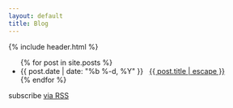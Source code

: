 ```yaml
---
layout: default
title: Blog
---
```

{% include header.html %}

<div class="spacer">  

<ul class="list-group">
{% for post in site.posts %}
	<li class="list-group-item">
    	<span class="post-meta">{{ post.date | date: "%b %-d, %Y" }}</span>&nbsp;&nbsp;
		<span class="lead"><a class="post-link" href="{{ post.url | prepend: site.baseurl }}">{{ post.title | escape }}</a></span>
	</li>
{% endfor %}
</ul>

</div>

<div class="spacer"> 
<p class="rss-subscribe">subscribe <a href="{{ "/feed.xml" | prepend: site.baseurl }}">via RSS</a></p>
</div>

